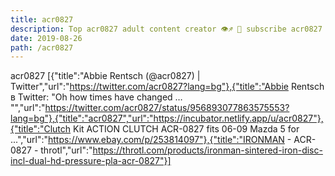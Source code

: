 ```yaml
---
title: acr0827
description: Top acr0827 adult content creator 👁♐️ 👑 subscribe acr0827 to my porn site below IG acr0827
date: 2019-08-26
path: /acr0827
---
```


acr0827
[{"title":"Abbie Rentsch (@acr0827) | Twitter","url":"https://twitter.com/acr0827?lang=bg"},{"title":"Abbie Rentsch в Twitter: \"Oh how times have changed … \"","url":"https://twitter.com/acr0827/status/956893077863575553?lang=bg"},{"title":"acr0827","url":"https://incubator.netlify.app/u/acr0827"},{"title":"Clutch Kit ACTION CLUTCH ACR-0827 fits 06-09 Mazda 5 for ...","url":"https://www.ebay.com/p/253814097"},{"title":"IRONMAN - ACR-0827 - throtl","url":"https://throtl.com/products/ironman-sintered-iron-disc-incl-dual-hd-pressure-pla-acr-0827"}]


